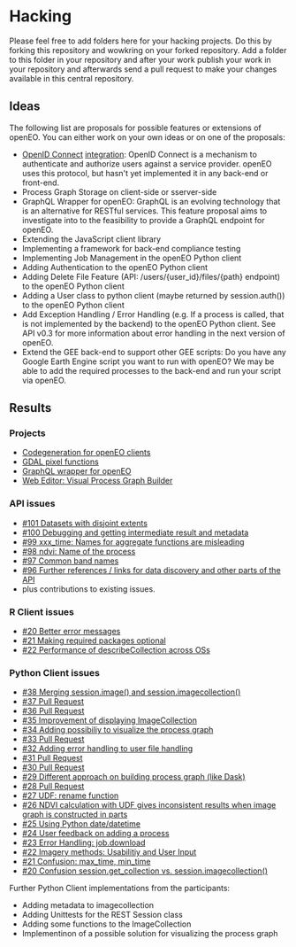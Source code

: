 # Hacking

Please feel free to add folders here for your hacking projects. Do this by forking this repository and wowkring on your forked repository. Add a folder to this folder in your repository and after your work publish your work in your repository and afterwards send a pull request to make your changes available in this central repository.

## Ideas

The following list are proposals for possible features or extensions of openEO. You can either work on your own ideas or on one of the proposals: 

* [OpenID Connect](https://openid.net/connect/) [integration](https://open-eo.github.io/openeo-api/v/0.3.0/apireference/index.html#/Authentication/get_credentials_oidc): OpenID Connect is a mechanism to authenticate and authorize users against a service provider. openEO uses this protocol, but hasn't yet implemented it in any back-end or front-end. 
* Process Graph Storage on client-side or sserver-side
* GraphQL Wrapper for openEO: GraphQL is an evolving technology that is an alternative for RESTful services. This feature proposal aims to investigate into to the feasibility to provide a GraphQL endpoint for openEO.
* Extending the JavaScript client library
* Implementing a framework for back-end compliance testing
* Implementing Job Management in the openEO Python client
* Adding Authentication to the openEO Python client
* Adding Delete File Feature (API: /users/{user_id}/files/{path} endpoint) to the openEO Python client
* Adding a User class to python client (maybe returned by session.auth()) to the openEO Python client
* Add Exception Handling / Error Handling (e.g. If a process is called, that is not implemented by the backend) to the openEO Python client. See API v0.3 for more information about error handling in the next version of openEO.
* Extend the GEE back-end to support other GEE scripts: Do you have any Google Earth Engine script you want to run with openEO? We may be able to add the required processes to the back-end and run your script via openEO.

## Results

### Projects

* [Codegeneration for openEO clients](codegen/)
* [GDAL pixel functions](gdal-python-pixel-function/)
* [GraphQL wrapper for openEO](openeo-graphql/)
* [Web Editor: Visual Process Graph Builder](web-editor-model-builder/)

### API issues

* [#101 Datasets with disjoint extents](https://github.com/Open-EO/openeo-api/issues/101)
* [#100 Debugging and getting intermediate result and metadata](https://github.com/Open-EO/openeo-api/issues/100)
* [#99 xxx_time: Names for aggregate functions are misleading](https://github.com/Open-EO/openeo-api/issues/99)
* [#98 ndvi: Name of the process](https://github.com/Open-EO/openeo-api/issues/98)
* [#97 Common band names](https://github.com/Open-EO/openeo-api/issues/97)
* [#96 Further references / links for data discovery and other parts of the API](https://github.com/Open-EO/openeo-api/issues/96)
* plus contributions to existing issues.

### R Client issues

* [#20 Better error messages](https://github.com/Open-EO/openeo-r-client/issues/20)
* [#21 Making required packages optional](https://github.com/Open-EO/openeo-r-client/issues/21)
* [#22 Performance of describeCollection across OSs](https://github.com/Open-EO/openeo-r-client/issues/22)

### Python Client issues

* [#38 Merging session.image() and session.imagecollection()](https://github.com/Open-EO/openeo-python-client/issues/38)
* [#37 Pull Request](https://github.com/Open-EO/openeo-python-client/issues/37)
* [#36 Pull Request](https://github.com/Open-EO/openeo-python-client/issues/36)
* [#35 Improvement of displaying ImageCollection](https://github.com/Open-EO/openeo-python-client/issues/35)
* [#34 Adding possibiliy to visualize the process graph ](https://github.com/Open-EO/openeo-python-client/issues/34)
* [#33 Pull Request](https://github.com/Open-EO/openeo-python-client/issues/33)
* [#32 Adding error handling to user file handling ](https://github.com/Open-EO/openeo-python-client/issues/32)
* [#31 Pull Request](https://github.com/Open-EO/openeo-python-client/issues/31)
* [#30 Pull Request](https://github.com/Open-EO/openeo-python-client/issues/30)
* [#29 Different approach on building process graph (like Dask) ](https://github.com/Open-EO/openeo-python-client/issues/29)
* [#28 Pull Request](https://github.com/Open-EO/openeo-python-client/issues/28)
* [#27 UDF: rename function ](https://github.com/Open-EO/openeo-python-client/issues/27)
* [#26 NDVI calculation with UDF gives inconsistent results when image graph is constructed in parts ](https://github.com/Open-EO/openeo-python-client/issues/26)
* [#25 Using Python date/datetime ](https://github.com/Open-EO/openeo-python-client/issues/25)
* [#24 User feedback on adding a process ](https://github.com/Open-EO/openeo-python-client/issues/24)
* [#23 Error Handling: job.download ](https://github.com/Open-EO/openeo-python-client/issues/23)
* [#22 Imagery methods: Usabilitiy and User Input ](https://github.com/Open-EO/openeo-python-client/issues/22)
* [#21 Confusion: max_time, min_time ](https://github.com/Open-EO/openeo-python-client/issues/21)
* [#20 Confusion session.get_collection vs. session.imagecollection() ](https://github.com/Open-EO/openeo-python-client/issues/20)

Further Python Client implementations from the participants:
* Adding metadata to imagecollection
* Adding Unittests for the REST Session class
* Adding some functions to the ImageCollection
* Implementinon of a possible solution for visualizing the process graph

